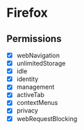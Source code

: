 # Firefox

## Permissions

- [x] webNavigation
- [x] unlimitedStorage
- [x] idle
- [x] identity
- [x] management
- [x] activeTab
- [x] contextMenus
- [x] privacy
- [x] webRequestBlocking
